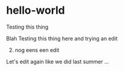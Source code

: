 # hello-world
Testing this thing

Blah Testing this thing here and trying an edit

2) nog eens een edit


Let's edit again like we did last summer ... 
